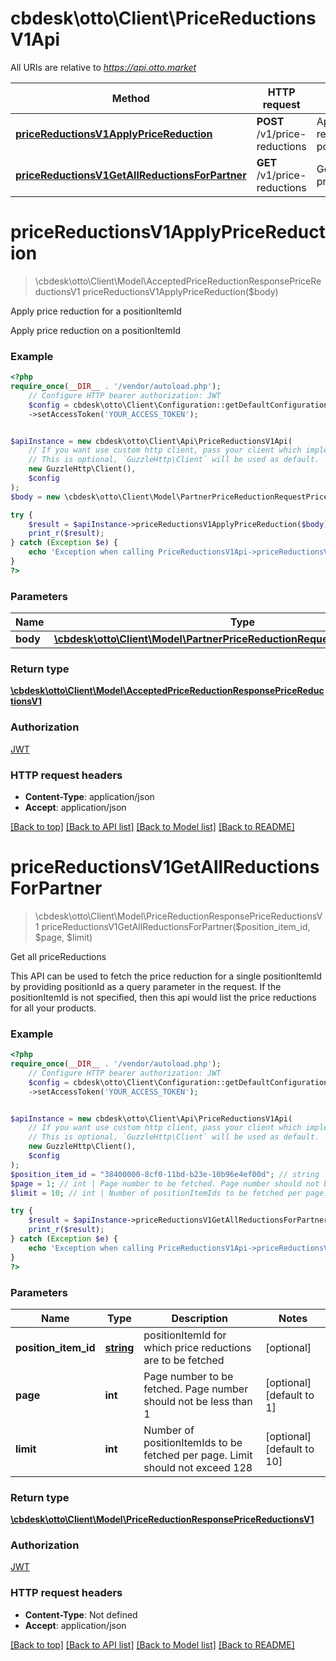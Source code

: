 # cbdesk\otto\Client\PriceReductionsV1Api

All URIs are relative to *https://api.otto.market*

Method | HTTP request | Description
------------- | ------------- | -------------
[**priceReductionsV1ApplyPriceReduction**](PriceReductionsV1Api.md#pricereductionsv1applypricereduction) | **POST** /v1/price-reductions | Apply price reduction for a positionItemId
[**priceReductionsV1GetAllReductionsForPartner**](PriceReductionsV1Api.md#pricereductionsv1getallreductionsforpartner) | **GET** /v1/price-reductions | Get all priceReductions

# **priceReductionsV1ApplyPriceReduction**
> \cbdesk\otto\Client\Model\AcceptedPriceReductionResponsePriceReductionsV1 priceReductionsV1ApplyPriceReduction($body)

Apply price reduction for a positionItemId

Apply price reduction on a positionItemId

### Example
```php
<?php
require_once(__DIR__ . '/vendor/autoload.php');
    // Configure HTTP bearer authorization: JWT
    $config = cbdesk\otto\Client\Configuration::getDefaultConfiguration()
    ->setAccessToken('YOUR_ACCESS_TOKEN');


$apiInstance = new cbdesk\otto\Client\Api\PriceReductionsV1Api(
    // If you want use custom http client, pass your client which implements `GuzzleHttp\ClientInterface`.
    // This is optional, `GuzzleHttp\Client` will be used as default.
    new GuzzleHttp\Client(),
    $config
);
$body = new \cbdesk\otto\Client\Model\PartnerPriceReductionRequestPriceReductionsV1(); // \cbdesk\otto\Client\Model\PartnerPriceReductionRequestPriceReductionsV1 | 

try {
    $result = $apiInstance->priceReductionsV1ApplyPriceReduction($body);
    print_r($result);
} catch (Exception $e) {
    echo 'Exception when calling PriceReductionsV1Api->priceReductionsV1ApplyPriceReduction: ', $e->getMessage(), PHP_EOL;
}
?>
```

### Parameters

Name | Type | Description  | Notes
------------- | ------------- | ------------- | -------------
 **body** | [**\cbdesk\otto\Client\Model\PartnerPriceReductionRequestPriceReductionsV1**](../Model/PartnerPriceReductionRequestPriceReductionsV1.md)|  |

### Return type

[**\cbdesk\otto\Client\Model\AcceptedPriceReductionResponsePriceReductionsV1**](../Model/AcceptedPriceReductionResponsePriceReductionsV1.md)

### Authorization

[JWT](../../README.md#JWT)

### HTTP request headers

 - **Content-Type**: application/json
 - **Accept**: application/json

[[Back to top]](#) [[Back to API list]](../../README.md#documentation-for-api-endpoints) [[Back to Model list]](../../README.md#documentation-for-models) [[Back to README]](../../README.md)

# **priceReductionsV1GetAllReductionsForPartner**
> \cbdesk\otto\Client\Model\PriceReductionResponsePriceReductionsV1 priceReductionsV1GetAllReductionsForPartner($position_item_id, $page, $limit)

Get all priceReductions

This API can be used to fetch the price reduction for a single positionItemId by providing positionId as a query parameter in the request. If the positionItemId is not specified, then this api would list the price reductions for all your products.

### Example
```php
<?php
require_once(__DIR__ . '/vendor/autoload.php');
    // Configure HTTP bearer authorization: JWT
    $config = cbdesk\otto\Client\Configuration::getDefaultConfiguration()
    ->setAccessToken('YOUR_ACCESS_TOKEN');


$apiInstance = new cbdesk\otto\Client\Api\PriceReductionsV1Api(
    // If you want use custom http client, pass your client which implements `GuzzleHttp\ClientInterface`.
    // This is optional, `GuzzleHttp\Client` will be used as default.
    new GuzzleHttp\Client(),
    $config
);
$position_item_id = "38400000-8cf0-11bd-b23e-10b96e4ef00d"; // string | positionItemId for which price reductions are to be fetched
$page = 1; // int | Page number to be fetched. Page number should not be less than 1
$limit = 10; // int | Number of positionItemIds to be fetched per page. Limit should not exceed 128

try {
    $result = $apiInstance->priceReductionsV1GetAllReductionsForPartner($position_item_id, $page, $limit);
    print_r($result);
} catch (Exception $e) {
    echo 'Exception when calling PriceReductionsV1Api->priceReductionsV1GetAllReductionsForPartner: ', $e->getMessage(), PHP_EOL;
}
?>
```

### Parameters

Name | Type | Description  | Notes
------------- | ------------- | ------------- | -------------
 **position_item_id** | [**string**](../Model/.md)| positionItemId for which price reductions are to be fetched | [optional]
 **page** | **int**| Page number to be fetched. Page number should not be less than 1 | [optional] [default to 1]
 **limit** | **int**| Number of positionItemIds to be fetched per page. Limit should not exceed 128 | [optional] [default to 10]

### Return type

[**\cbdesk\otto\Client\Model\PriceReductionResponsePriceReductionsV1**](../Model/PriceReductionResponsePriceReductionsV1.md)

### Authorization

[JWT](../../README.md#JWT)

### HTTP request headers

 - **Content-Type**: Not defined
 - **Accept**: application/json

[[Back to top]](#) [[Back to API list]](../../README.md#documentation-for-api-endpoints) [[Back to Model list]](../../README.md#documentation-for-models) [[Back to README]](../../README.md)

